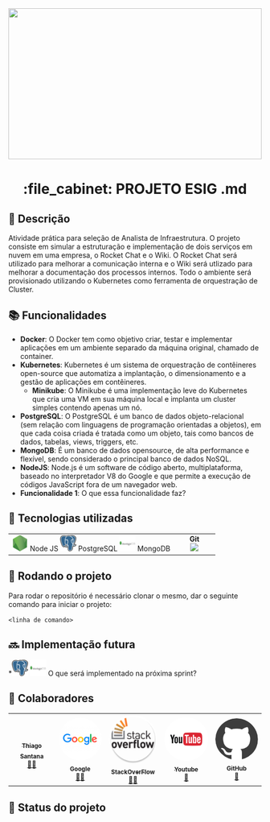 <img src="https://scontent.fnat2-1.fna.fbcdn.net/v/t39.30808-6/238342261_210080597742177_8206461851856926361_n.jpg?_nc_cat=101&ccb=1-5&_nc_sid=6e5ad9&_nc_ohc=SaFCQtUegHYAX8ckb2B&_nc_ht=scontent.fnat2-1.fna&oh=ff67f6ffb199b1811fd4014e90f578fc&oe=619B46EE" height="300" width="100%" />

<h1 align="center">:file_cabinet: PROJETO ESIG .md</h1>

## :memo: Descrição
Atividade prática para seleção de Analista de Infraestrutura.
O projeto consiste em simular a estruturação e implementação de dois serviços em nuvem em uma empresa, o Rocket Chat e o Wiki.
O Rocket Chat será utilizado para melhorar a comunicação interna e o Wiki será utlizado para melhorar a documentação dos processos internos.
Todo o ambiente será provisionado utilizando o Kubernetes como ferramenta de orquestração de Cluster.


## :books: Funcionalidades
* <b>Docker</b>: O Docker tem como objetivo criar, testar e implementar aplicações em um ambiente separado da máquina original, chamado de container.   
* <b>Kubernetes</b>: Kubernetes é um sistema de orquestração de contêineres open-source que automatiza a implantação, o dimensionamento e a gestão de aplicações em contêineres.  
  * <b>Minikube</b>: O Minikube é uma implementação leve do Kubernetes que cria uma VM em sua máquina local e implanta um cluster simples contendo apenas um nó.
* <b>PostgreSQL</b>: O PostgreSQL é um banco de dados objeto-relacional (sem relação com linguagens de programação orientadas a objetos), em que cada coisa criada é tratada como um objeto, tais como bancos de dados, tabelas, views, triggers, etc.
* <b>MongoDB</b>: É um banco de dados opensource, de alta performance e flexível, sendo considerado o principal banco de dados NoSQL.
* <b>NodeJS</b>: Node.js é um software de código aberto, multiplataforma, baseado no interpretador V8 do Google e que permite a execução de códigos JavaScript fora de um navegador web.
* <b>Funcionalidade 1</b>: O que essa funcionalidade faz?

## :wrench: Tecnologias utilizadas
<table>
  <tr>
  <td align="center"><code><img height="32" src="https://raw.githubusercontent.com/github/explore/80688e429a7d4ef2fca1e82350fe8e3517d3494d/topics/nodejs/nodejs.png" alt="Nodejs"/></code>    Node JS
  <code><img height="32" src="https://raw.githubusercontent.com/github/explore/80688e429a7d4ef2fca1e82350fe8e3517d3494d/topics/postgresql/postgresql.png" alt="PostegreSQL"/></code>    PostgreSQL
  <code><img height="32" src="https://raw.githubusercontent.com/github/explore/80688e429a7d4ef2fca1e82350fe8e3517d3494d/topics/mongodb/mongodb.png" alt="MongoDB"/></code>   MongoDB
    <td align="center" width="20%"><span><b><center>Git</center></b></span> <img height=65px src="https://img.icons8.com/ios-glyphs/2x/github-2.png"> 
  </td>
    </tr>
</table>

## :rocket: Rodando o projeto
Para rodar o repositório é necessário clonar o mesmo, dar o seguinte comando para iniciar o projeto:
```
<linha de comando>
```

## :soon: Implementação futura
*<code><img height="32" src="https://raw.githubusercontent.com/github/explore/80688e429a7d4ef2fca1e82350fe8e3517d3494d/topics/postgresql/postgresql.png" alt="PostegreSQL"/></code>
<code><img height="32" src="https://raw.githubusercontent.com/github/explore/80688e429a7d4ef2fca1e82350fe8e3517d3494d/topics/mongodb/mongodb.png" alt="MongoDB"/></code> O que será implementado na próxima sprint?

## :handshake: Colaboradores
<table>
  <tr>
    <td align="center"><a href="https://github.com/thimasan"><img style="border-radius: 50%;" src="https://avatars.githubusercontent.com/u/53660425?v=4" width="100px;" alt=""/><br /><sub><b>Thiago Santana</b></sub></a><br /><a href="https://github.com/thimasan" title="Thimasan">👨‍🚀</a></td>
    <td align="center"><a href="https://www.google.com"><img style="border-radius: 50%;" src="https://github.com/thimasan/ESIG_Project/blob/main/imagens_repositorio/Google.png?raw=true" width="100px;" alt=""/><br /><sub><b>Google</b></sub></a><br /><a href="/www.google.com" title="Enciclopédia">👨‍🚀</a></td>
    <td align="center"><a href="https://pt.stackoverflow.com/"><img style="border-radius: 50%;" src="https://github.com/thimasan/ESIG_Project/blob/main/imagens_repositorio/STACK.png?raw=true" width="100px;" alt=""/><br /><sub><b>StackOverFlow</b></sub></a><br /><a href=https://pt.stackoverflow.com/" title="Consultas">👨‍🚀</a></td>
    <td align="center"><a href="https://www.youtube.com"><img style="border-radius: 50%;" src="https://github.com/thimasan/ESIG_Project/blob/main/imagens_repositorio/youtube%20pequeno.png?raw=true4" width="100px;" alt=""/><br /><sub><b>Youtube</b></sub></a><br /><a href="https://www.youtube.com" title="Professor">🚀</a></td>
    <td align="center"><a href="https://github.com/"><img style="border-radius: 50%;" src="https://github.com/thimasan/ESIG_Project/blob/main/imagens_repositorio/github.png?raw=true" width="100px;" alt=""/><br /><sub><b>GitHub</b></sub></a><br /><a href="https://github.com" title="Mercado">🚀</a></td>
  </tr>
</table>

## :dart: Status do projeto
